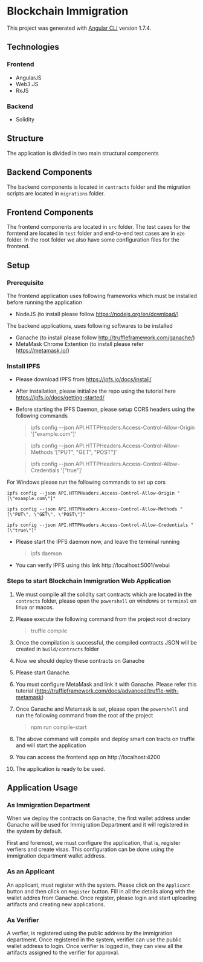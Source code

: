 # Blockchain Immigration

This project was generated with [Angular CLI](https://github.com/angular/angular-cli) version 1.7.4.

## Technologies

### Frontend
 - AngularJS
 - Web3.JS
 - RxJS

### Backend
 - Solidity

## Structure

The application is divided in two main structural components

## Backend Components
The backend components is located in `contracts` folder and the migration scripts are located in `migrations` folder.

## Frontend Components
The frontend components are located in `src` folder. The test cases for the forntend are located in `test` folder and end-to-end test cases are in `e2e` folder.
In the root folder we also have some configuration files for the frontend.

## Setup

### Prerequisite
The frontend application uses following frameworks which must be installed before running the application
 - NodeJS (to install please follow https://nodejs.org/en/download/)

The backend applications, uses following softwares to be installed
 - Ganache (to install please follow http://truffleframework.com/ganache/)
 - MetaMask Chrome Extention (to install please refer https://metamask.io/)

### Install IPFS
 - Please download IPFS from https://ipfs.io/docs/install/
 - After installation, please initialize the repo using the tutorial here https://ipfs.io/docs/getting-started/
 - Before starting the IPFS Daemon, please setup CORS headers using the following commands

    > ipfs config --json API.HTTPHeaders.Access-Control-Allow-Origin '["example.com"]'

    > ipfs config --json API.HTTPHeaders.Access-Control-Allow-Methods '["PUT", "GET", "POST"]'

    > ipfs config --json API.HTTPHeaders.Access-Control-Allow-Credentials '["true"]'

 For Windows please run the following commands to set up cors

    ipfs config --json API.HTTPHeaders.Access-Control-Allow-Origin "[\"example.com\"]"

    ipfs config --json API.HTTPHeaders.Access-Control-Allow-Methods "[\"PUT\", \"GET\", \"POST\"]"

    ipfs config --json API.HTTPHeaders.Access-Control-Allow-Credentials "[\"true\"]"

 - Please start the IPFS daemon now, and leave the terminal running
    > ipfs daemon

 - You can verify IPFS using this link http://localhost:5001/webui

### Steps to start Blockchain Immigration Web Application
 1. We must compile all the solidity sart contracts which are located in the `contracts` folder, please open the `powershell` on windows or `terminal` on linux or macos.
 2. Please execute the following command from the project root directory

    > truffle compile

 3. Once the compilation is successful, the compiled contracts JSON will be created in `build/contracts` folder
 4. Now we should deploy these contracts on Ganache
 5. Please start Ganache.
 6. You must configure MetaMask and link it with Ganache. Please refer this tutorial (http://truffleframework.com/docs/advanced/truffle-with-metamask)
 7. Once Ganache and Metamask is set, please open the `powershell` and run the following command from the root of the project

    > npm run compile-start

 8. The above command will compile and deploy smart con tracts on truffle and will start the application

 9. You can access the frontend app on http://localhost:4200

 10. The application is ready to be used.

## Application Usage

### As Immigration Department

When we deploy the contracts on Ganache, the first wallet address under Ganache will be used for Immigration Department and it will registered in the system by default.

First and foremost, we must configure the application, that is, register verfiers and create visas. This configuration can be done using the immigration department wallet address.

### As an Applicant

An applicant, must register with the system. Please click on the `Applicant` button and then click on `Register` button. Fill in all the details along with the wallet addres from Ganache.
Once register, please login and start uploading artifacts and creating new applications.

### As Verifier

A verfier, is registered using the public address by the immigration department. Once registered in the system, verifier can use the public wallet address to login.
Once verifier is logged in, they can view all the artifacts assigned to the verifier for approval.
